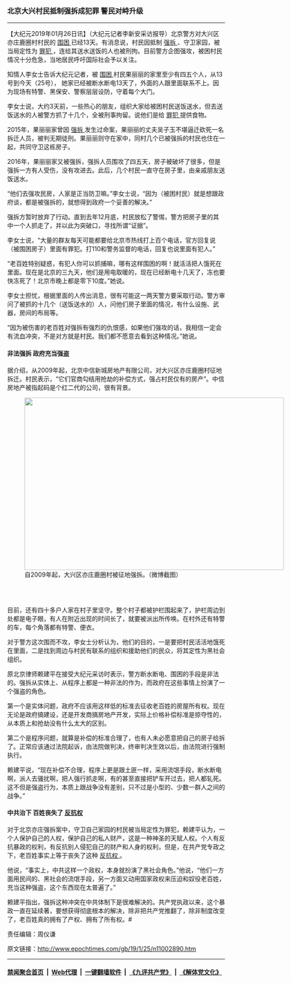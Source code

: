 ### 北京大兴村民抵制强拆成犯罪 警民对峙升级
------------------------

<p>
 【大纪元2019年01月26日讯】（大纪元记者李新安采访报导）北京警方对大兴区亦庄鹿圈村村民的
 <a href="http://www.epochtimes.com/gb/tag/%E5%9B%B4%E5%9B%B0.html">
  围困
 </a>
 已经13天。有消息说，村民因抵制
 <a href="http://www.epochtimes.com/gb/tag/%E5%BC%BA%E6%8B%86.html">
  强拆
 </a>
 、守卫家园，被当局定性为
 <a href="http://www.epochtimes.com/gb/tag/%E7%BD%AA%E7%8A%AF.html">
  罪犯
 </a>
 ，连给其送水送饭的人也被刑拘。目前警方企图强攻，被困村民情况十分危急，当地居民呼吁国际社会予以关注。
</p>
<p>
 知情人李女士告诉大纪元记者，被
 <a href="http://www.epochtimes.com/gb/tag/%E5%9B%B4%E5%9B%B0.html">
  围困
 </a>
 村民果丽丽的家里至少有四五个人，从13号到今天（25号）， 她家已经被断水断电13天了，外面的人跟里面联系不上。因为现场有特警、黑保安、警察层层设防，守着每个大门。
</p>
<p>
 李女士说，大约3天前，一些热心的朋友，组织大家给被困村民送饭送水，但去送饭送水的人被警方抓了十几个，全被刑事拘留。说他们是给
 <a href="http://www.epochtimes.com/gb/tag/%E7%BD%AA%E7%8A%AF.html">
  罪犯
 </a>
 提供食物。
</p>
<p>
 2015年，果丽丽家曾因
 <a href="http://www.epochtimes.com/gb/tag/%E5%BC%BA%E6%8B%86.html">
  强拆
 </a>
 发生过命案，果丽丽的丈夫吴子玉不堪逼迁砍死一名拆迁人员，被判无期徒刑。果丽丽则守在家中，同村几个已被强拆的村民也住在一起，共同守卫这栋房子。
</p>
<p>
 2016年，果丽丽家又被强拆，强拆人员围攻了四五天，房子被破坏了很多，但是强拆一方有人受伤，没有攻进去。此后，几个村民一直守在房子里，由亲戚朋友送饭送水。
</p>
<p>
 “他们去强攻民房，人家是正当防卫嘛。”李女士说，“因为（被困村民）就是想跟政府谈，都是被强拆的，就想得到政府一个妥善的解决。”
</p>
<p>
 强拆方暂时放弃了行动。直到去年12月底，村民放松了警惕，警方把房子里的其中一个人抓走了，并以此为突破口，寻找所谓“证据”。
</p>
<p>
 李女士说，“大量的群友每天可能都要给北京市热线打上百个电话，官方回复说（被围困房子）里面有罪犯。打110和警务监督的电话，回复也说里面有犯人。”
</p>
<p>
 “老百姓特别疑惑，有犯人你可以抓捕嘛，哪有这样围困的啊！就活活把人饿死在里面。现在是北京的三九天，他们是用电取暖的，现在已经断电十几天了，冻也要快冻死了！北京市晚上都是零下10度。”她说。
</p>
<p>
 李女士担忧，根据里面的人传出消息，很有可能这一两天警方要采取行动。警方审问了被抓的十几个（送饭送水的）人，问他们房子里面的情况，有什么设施、武器，房间的布局等。
</p>
<p>
 “因为被伤害的老百姓对强拆有强烈的仇恨感，如果他们强攻的话，我相信一定会有流血冲突，不是对方就是村民。我们都不愿意去看到这种情况。”她说。
</p>
<h4>
 非法强拆 政府充当强盗
</h4>
<p>
 据介绍，从2009年起，北京中信新城房地产有限公司，对大兴区亦庄鹿圈村征地拆迁。村民表示，“它们官商勾结用抢劫的补偿方式，强占村民仅有的房产”。中信房地产被指起码是个红二代的公司，很有背景。
</p>
<figure class="wp-caption aligncenter" id="attachment_11002955" style="width: 600px">
 <a href="http://i.epochtimes.com/assets/uploads/2019/01/s3_meitu_2.jpg">
  <img alt="" class="wp-image-11002955 size-large" height="399" src="http://i.epochtimes.com/assets/uploads/2019/01/s3_meitu_2-600x399.jpg" width="600"/>
 </a>
 <br/><figcaption class="wp-caption-text">
  自2009年起，大兴区亦庄鹿圈村被征地强拆。（微博截图）
 </figcaption><br/>
</figure><br/>
<p>
 目前，还有四十多户人家在村子里坚守。整个村子都被护栏围起来了，护栏周边到处都是电子眼，有人在附近出现的时间长了，就要被派出所传唤。在村外还有特警的车，每个角落都有特警、便衣。
</p>
<p>
 对于警方这次围而不攻，李女士分析认为，他们的目的，一是要把村民活活地饿死在里面，二是找到周边与村民有联系的组织和援助他们的民众，将其定性为黑社会组织。
</p>
<p>
 原北京律师赖建平在接受大纪元采访时表示，警方断水断电、围困的手段是非法的。强拆从实体上、从程序上都是一种非法的作为，而政府在这些事情上扮演了一个强盗的角色。
</p>
<p>
 第一个是实体问题，政府不应该用这样低的标准去征收老百姓的房屋所有权。现在无论是政府搞建设，还是开发商搞房地产开发，实际上价格补偿标准是掠夺性的，从本质上和抢劫没有什么太大的区别。
</p>
<p>
 第二个是程序问题，就算是补偿的标准合理了，也有人未必愿意把自己的房子给拆了。正常应该通过法院起诉，由法院做判决，终审判决生效以后，由法院进行强制执行。
</p>
<p>
 赖建平说，“现在补偿不合理，程序上更是跟土匪一样，采用流氓手段，断水断电啊，派人去骚扰啊，把人强行抓走啊，有的甚至直接把铲车开过去，把人都轧死。这不但是强盗行为，本质上跟战争没有差别，只不过是小型的、少数一群人之间的战争。”
</p>
<h4>
 中共治下 百姓丧失了
 <a href="http://www.epochtimes.com/gb/tag/%E5%8F%8D%E6%8A%97%E6%9D%83.html">
  反抗权
 </a>
</h4>
<p>
 对于北京亦庄强拆案中，守卫自己家园的村民被当局定性为罪犯，赖建平认为，一个人保护自己的人权，保护自己的私人财产，这是一种神圣的天赋人权。个人有反抗暴政的权利，有反抗别人侵犯自己的财产和人身的权利，但是，在共产党专政之下，老百姓事实上等于丧失了这种
 <a href="http://www.epochtimes.com/gb/tag/%E5%8F%8D%E6%8A%97%E6%9D%83.html">
  反抗权
 </a>
 。
</p>
<p>
 他说，“事实上，中共这样一个政权，本身就扮演了黑社会角色。”他说，“他们一方面用民间的、黑社会的流氓手段，另一方面又动用国家政权来压迫和奴役老百姓，充当这种强盗，这个东西现在太普遍了。”
</p>
<p>
 赖建平指出，强拆这种冲突在中共体制下是很难解决的。共产党执政以来，这个暴政一直在延续著，要想获得彻底根本的解决，除非把共产党推翻了，除非制度改变了，老百姓真的拥有了产权、拥有了所有权。#
</p>
<p>
 责任编辑：周仪谦
</p>

原文链接：http://www.epochtimes.com/gb/19/1/25/n11002890.htm


------------------------
#### [禁闻聚合首页](https://github.com/gfw-breaker/banned-news/blob/master/README.md) &nbsp;|&nbsp; [Web代理](https://github.com/gfw-breaker/open-proxy/blob/master/README.md) &nbsp;|&nbsp; [一键翻墙软件](https://github.com/gfw-breaker/nogfw/blob/master/README.md) &nbsp;|&nbsp; [《九评共产党》](https://github.com/gfw-breaker/9ping.md/blob/master/README.md#九评之一评共产党是什么) &nbsp;|&nbsp; [《解体党文化》](https://github.com/gfw-breaker/jtdwh.md/blob/master/README.md#绪论)